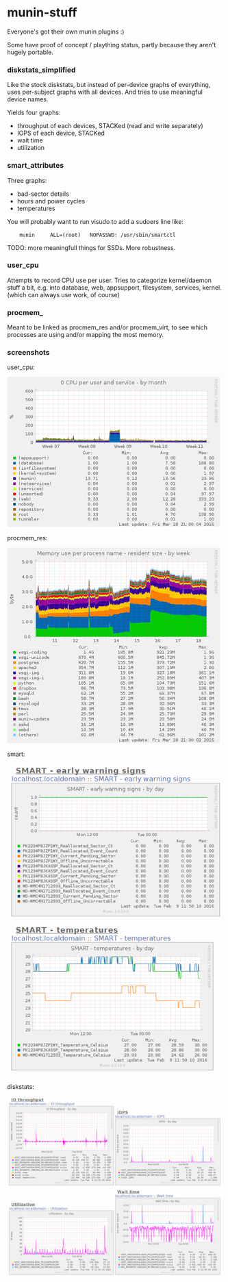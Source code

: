 # munin-stuff

Everyone's got their own munin plugins :)

Some have proof of concept / plaything status, partly because they aren't hugely portable.


### diskstats_simplified
Like the stock diskstats, but instead of per-device graphs of everything, uses per-subject graphs with all devices.
And tries to use meaningful device names.

Yields four graphs:
* throughput of each devices, STACKed (read and write separately)
* IOPS of each device, STACKed
* wait time 
* utilization



### smart_attributes

Three graphs:
- bad-sector details
- hours and power cycles
- temperatures

You will probably want to run visudo to add a sudoers line like:

        munin     ALL=(root)   NOPASSWD: /usr/sbin/smartctl

TODO: more meaningfull things for SSDs. More robustness.



### user_cpu

Attempts to record CPU use per user. 
Tries to categorize kernel/daemon stuff a bit, e.g. into database, web, appsupport, filesystem, services, kernel.
(which can always use work, of course)



### procmem_

Meant to be linked as procmem_res and/or procmem_virt, to see which processes are using and/or mapping the most memory.





### screenshots

user_cpu:

![user_cpu screenshot](/screenshots/user_cpu.png?raw=true)


procmem_res:

![procmem_res screenshot](/screenshots/procmem_res.png?raw=true)


smart:

![smart screenshot](/screenshots/smart.png?raw=true)


diskstats:

![diskstats screenshot](/screenshots/diskstats.png?raw=true)





